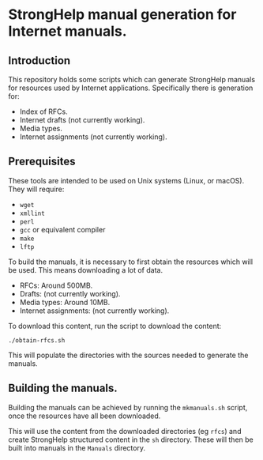 # StrongHelp manual generation for Internet manuals.

## Introduction

This repository holds some scripts which can generate StrongHelp manuals for resources
used by Internet applications. Specifically there is generation for:

* Index of RFCs.
* Internet drafts (not currently working).
* Media types.
* Internet assignments (not currently working).

## Prerequisites

These tools are intended to be used on Unix systems (Linux, or macOS). They will require:

* `wget`
* `xmllint`
* `perl`
* `gcc` or equivalent compiler
* `make`
* `lftp`

To build the manuals, it is necessary to first obtain the resources which will be used.
This means downloading a lot of data.

* RFCs: Around 500MB.
* Drafts: (not currently working).
* Media types: Around 10MB.
* Internet assignments: (not currently working).

To download this content, run the script to download the content:

    ./obtain-rfcs.sh

This will populate the directories with the sources needed to generate the manuals.

## Building the manuals.

Building the manuals can be achieved by running the `mkmanuals.sh` script, once the
resources have all been downloaded.

This will use the content from the downloaded directories (eg `rfcs`) and create
StrongHelp structured content in the `sh` directory. These will then be built into
manuals in the `Manuals` directory.

